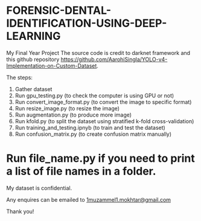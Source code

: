 # FORENSIC-DENTAL-IDENTIFICATION-USING-DEEP-LEARNING
My Final Year Project 
The source code is credit to darknet framework and this github repository https://github.com/AarohiSingla/YOLO-v4-Implementation-on-Custom-Dataset.

The steps:
1) Gather dataset
2) Run gpu_testing.py (to check the computer is using GPU or not)
3) Run convert_image_format.py (to convert the image to specific format)
4) Run resize_image.py (to resize the image)
5) Run augmentation.py (to produce more image)
6) Run kfold.py (to split the dataset using stratified k-fold cross-validation)
7) Run training_and_testing.ipnyb (to train and test the dataset)
8) Run confusion_matrix.py (to create confusion matrix manually)

# Run file_name.py if you need to print a list of file names in a folder.

My dataset is confidential.

Any enquires can be emailed to 1muzammel1.mokhtar@gmail.com

Thank you!
